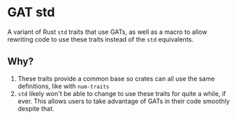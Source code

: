 
# GAT std

A variant of Rust `std` traits that use GATs, as well as a macro to allow rewriting code
to use these traits instead of the `std` equivalents.

## Why?

1) These traits provide a common base so crates can all use the same definitions, like with `num-traits`
2) `std` likely won't be able to change to use these traits for quite a while, if ever. This allows
   users to take advantage of GATs in their code smoothly despite that.
